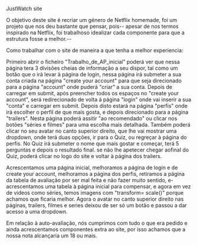 JustWatch site

  O objetivo deste site é recriar um género de Netflix homemade, foi um projeto que nos deu bastante que pensar, pois--
apesar de nos termos inspirado na Netflix, foi trabalhoso idealizar cada componente para que a estrutura fosse a melhor.--




Como trabalhar com o site de maneira a que tenha a melhor experiencia:

  Primeiro abrir o ficheiro "Trabalho_de_AP_inicial" poderá ver que nessa página tera 3 divisões cheias de informação a seu dispor,
tal como um botão que o irá levar à página de login, nessa página irá submeter a sua conta criada na página "create your account"
para que seja direcionado para a página "account" onde puderá "criar" a sua conta.
  Depois de carregar em submit, após preencher todos os espaços no "create your account", será redirecionado de volta á página "login"
onde vai inserir a sua "conta" e carregar em submit.
  Depois disto estará na página "perfis" onde irá escolher o perfil de que mais gosta, e depois direcionado para a página "trailers".
  Nesta página poderá assitir "ao recomendado" ou clicar nos botões "séries e filmes" para uma escolha mais detalhada.
  Também poderá clicar no seu avatar no canto superior direito, que lhe vai mostrar uma dropdown,
onde terá duas opções, ir para o Quiz, ou regreçar à página do perfis.
  No Quiz irá submeter o nome que mais gostar e começar, terá 5 perguntas e depois o resultado final.
se não lhe apetecer chegar aofinal do Quiz, poderá clicar no logo do site e voltar à página dos trailers.



Acrescentamos uma página inicial, melhoramos a página de login e de create your account, melhoramos a página
dos perfis, retiramos a página da tabela de avaliação por ser mal feita e não fazer muito sentido, e-
acrescentamos uma tabela à página inicial para compensar, e agora em vez de videos como séries, temos imagens
com "transform= scale()" porque achamos que ficaria melhor. Agora o avatar no canto superior direito
nas páginas, trailers, filmes e series deixou de ser só um botão e passou a dar acesso a uma dropdown.


Em relação à auto-avaliação, nós cumprimos com tudo o que era pedido e ainda acrescentamos componentes extra ao site, por isso achamos que
a nossa nota alcançaria um 18 ou mais.

